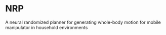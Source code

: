 # NRP
A neural randomized planner for generating whole-body motion for mobile manipulator in household environments

